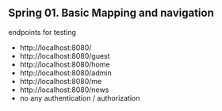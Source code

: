 ## Spring 01. Basic Mapping and navigation

endpoints for testing

- http://localhost:8080/     
- http://localhost:8080/guest
- http://localhost:8080/home 
- http://localhost:8080/admin
- http://localhost:8080/me   
- http://localhost:8080/news 
- no any authentication / authorization 
